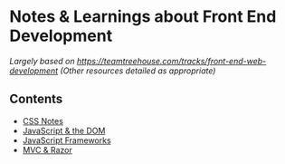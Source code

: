 # Notes & Learnings about Front End Development
*Largely based on https://teamtreehouse.com/tracks/front-end-web-development*
*(Other resources detailed as appropriate)*

## Contents

- [CSS Notes](https://github.com/minkaotic/front-end-notes/blob/master/CSS-Notes.md)
- [JavaScript & the DOM](https://github.com/minkaotic/front-end-notes/blob/master/Javascript-and-the-DOM.md)
- [JavaScript Frameworks](https://github.com/minkaotic/front-end-notes/blob/master/JS-Frameworks.md)
- [MVC & Razor](https://github.com/minkaotic/front-end-notes/blob/master/MVC-and-Razor.md)

